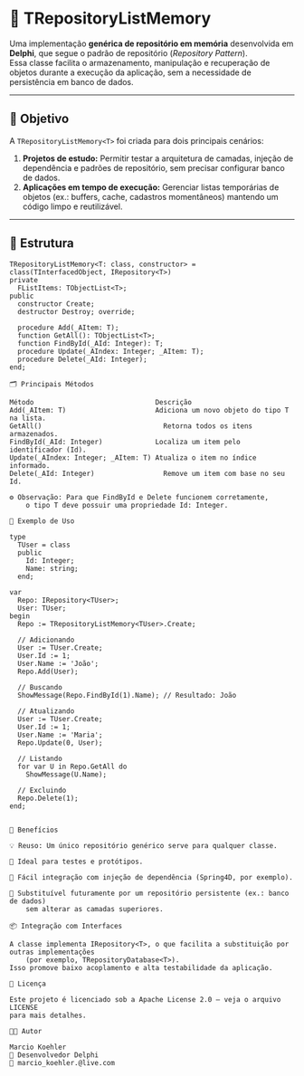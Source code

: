 # 🧠 TRepositoryListMemory<T>

Uma implementação **genérica de repositório em memória** desenvolvida em **Delphi**, que segue o padrão de repositório (*Repository Pattern*).  
Essa classe facilita o armazenamento, manipulação e recuperação de objetos durante a execução da aplicação, sem a necessidade de persistência em banco de dados.

---

## 🚀 Objetivo

A `TRepositoryListMemory<T>` foi criada para dois principais cenários:

1. **Projetos de estudo:** Permitir testar a arquitetura de camadas, 
    injeção de dependência e padrões de repositório, sem precisar configurar banco de dados.
2. **Aplicações em tempo de execução:** Gerenciar listas temporárias de objetos 
    (ex.: buffers, cache, cadastros momentâneos) mantendo um código limpo e reutilizável.

---

## 🧩 Estrutura

```delphi
TRepositoryListMemory<T: class, constructor> = class(TInterfacedObject, IRepository<T>)
private
  FListItems: TObjectList<T>;
public
  constructor Create;
  destructor Destroy; override;

  procedure Add(_AItem: T);
  function GetAll(): TObjectList<T>;
  function FindById(_AId: Integer): T;
  procedure Update(_AIndex: Integer; _AItem: T);
  procedure Delete(_AId: Integer);
end;

🗂️ Principais Métodos

Método	                            Descrição
Add(_AItem: T)	                    Adiciona um novo objeto do tipo T na lista.
GetAll()	                          Retorna todos os itens armazenados.
FindById(_AId: Integer)	            Localiza um item pelo identificador (Id).
Update(_AIndex: Integer; _AItem: T)	Atualiza o item no índice informado.
Delete(_AId: Integer)	              Remove um item com base no seu Id.

⚙️ Observação: Para que FindById e Delete funcionem corretamente, 
    o tipo T deve possuir uma propriedade Id: Integer.

🧠 Exemplo de Uso

type
  TUser = class
  public
    Id: Integer;
    Name: string;
  end;

var
  Repo: IRepository<TUser>;
  User: TUser;
begin
  Repo := TRepositoryListMemory<TUser>.Create;

  // Adicionando
  User := TUser.Create;
  User.Id := 1;
  User.Name := 'João';
  Repo.Add(User);

  // Buscando
  ShowMessage(Repo.FindById(1).Name); // Resultado: João

  // Atualizando
  User := TUser.Create;
  User.Id := 1;
  User.Name := 'Maria';
  Repo.Update(0, User);

  // Listando
  for var U in Repo.GetAll do
    ShowMessage(U.Name);

  // Excluindo
  Repo.Delete(1);
end;


🧱 Benefícios

💡 Reuso: Um único repositório genérico serve para qualquer classe.

🧪 Ideal para testes e protótipos.

🔄 Fácil integração com injeção de dependência (Spring4D, por exemplo).

🧰 Substituível futuramente por um repositório persistente (ex.: banco de dados) 
    sem alterar as camadas superiores.

📦 Integração com Interfaces

A classe implementa IRepository<T>, o que facilita a substituição por outras implementações 
    (por exemplo, TRepositoryDatabase<T>).
Isso promove baixo acoplamento e alta testabilidade da aplicação.

📜 Licença

Este projeto é licenciado sob a Apache License 2.0 — veja o arquivo LICENSE
para mais detalhes.

👨‍💻 Autor

Marcio Koehler
💼 Desenvolvedor Delphi
📧 marcio_koehler.@live.com
